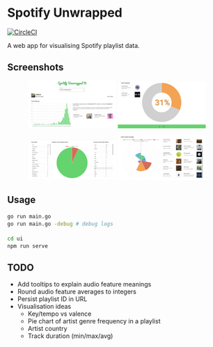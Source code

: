 # Spotify Unwrapped

[![CircleCI](https://dl.circleci.com/status-badge/img/gh/jemgunay/spotify-unwrapped/tree/main.svg?style=svg)](https://dl.circleci.com/status-badge/redirect/gh/jemgunay/spotify-unwrapped/tree/main)

A web app for visualising Spotify playlist data.

## Screenshots

<p align="center">
  <img src="screenshots/1.png" width="40%"/>
  <img src="screenshots/4.png" width="40%"/>
</p>
<p align="center">
  <img src="screenshots/2.png" width="40%"/>
  <img src="screenshots/3.png" width="40%"/>
</p>

## Usage

```bash
go run main.go
go run main.go -debug # debug logs

cd ui
npm run serve
```

## TODO

* Add tooltips to explain audio feature meanings
* Round audio feature averages to integers
* Persist playlist ID in URL
* Visualisation ideas
    * Key/tempo vs valence
    * Pie chart of artist genre frequency in a playlist
    * Artist country
    * Track duration (min/max/avg)
